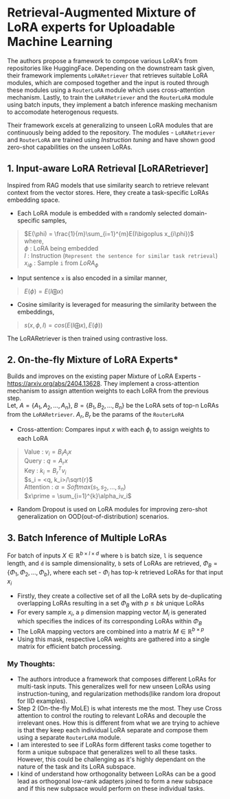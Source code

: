 Retrieval-Augmented Mixture of LoRA experts for Uploadable Machine Learning
===
The authors propose a framework to compose various LoRA's from repositories like HuggingFace. Depending on the downstream task given, their framework implements `LoRARetriever` that retrieves suitable LoRA modules, which are composed together and the input is routed through these modules using a `RouterLoRA` module which uses cross-attention mechanism. Lastly, to train the `LoRARetriever` and the `RouterLoRA` module using batch inputs, they implement a batch inference masking mechanism to accomodate heterogenous requests.

Their framework excels at generalizing to unseen LoRA modules that are continuously being added to the repository. The modules - `LoRARetriever` and `RouterLoRA` are trained using *Instruction tuning* and have shown good zero-shot capabilities on the unseen LoRAs.

## 1. Input-aware LoRA Retrieval [LoRARetriever]
Inspired from RAG models that use similarity search to retrieve relevant context from the vector stores. Here, they create a task-specific LoRAs embedding space.
- Each LoRA module is embedded with `m` randomly selected domain-specific samples,
> $E(\phi) = \frac{1}{m}\sum_{i=1}^{m}E(I\bigoplus x_{i\phi})$ \
> where,\
> $\phi$ : LoRA being embedded \
> $I$ : Instruction (`Represent the sentence for similar task retrieval`) \
> $x_{i\phi}$ : Sample `i` from $LoRA_{\phi}$
- Input sentence `x` is also encoded in a similar manner,
> $E(\phi) = E(I\bigoplus x)$
- Cosine similarity is leveraged for measuring the similarity between the embeddings, 
> $s(x, \phi, I) = cos(E(I \bigoplus x), E(\phi))$

The LoRARetriever is then trained using contrastive loss.

## 2. On-the-fly Mixture of LoRA Experts\*
Builds and improves on the existing paper Mixture of LoRA Experts - https://arxiv.org/abs/2404.13628. They implement a cross-attention mechanism to assign attention weights to each LoRA from the previous step.\
Let, $A = \{A_1, A_2, \dots, A_n\}$, $B = \{B_1, B_2, \dots, B_n\}$ be the LoRA sets of top-n LoRAs from the `LoRARetriever`.
$A_r, B_r$ be the params of the `RouterLoRA`

- Cross-attention: Compares input $x$ with each $\phi_i$ to assign weights to each LoRA
> Value : $v_i = B_iA_ix$ \
> Query : $q = A_rx$ \
> Key : $k_i = B_r^Tv_i$ \
> $s_i = <q, k_i>/\sqrt{r}$ \
> Attention : $\alpha = Softmax(s_1, s_2, \dots, s_n)$ \
> $x\prime = \sum_{i=1}^{k}\alpha_iv_i$

- Random Dropout is used on LoRA modules for improving zero-shot generalization on OOD(out-of-distribution) scenarios.

## 3. Batch Inference of Multiple LoRAs
For batch of inputs $X\in \mathbb{R}^{b \times l \times d}$ where `b` is batch size, `l` is sequence length, and `d` is sample dimensionality, `b` sets of LoRAs are retrieved, $\Phi_B = \{\Phi_1, \Phi_2, \dots, \Phi_b\}$, where each set - $\Phi_i$ has top-k retrieved LoRAs for that input $x_i$
- Firstly, they create a collective set of all the LoRA sets by de-duplicating overlapping LoRAs resulting in a set $\Phi_B$ with $p \leq bk$ unique LoRAs
- For every sample $x_i$, a `p` dimension mapping vector $M_i$ is generated which specifies the indices of its corresponding LoRAs within $\Phi_B$
- The LoRA mapping vectors are combined into a matrix $M\in \mathbb{R}^{b\times p}$
- Using this mask, respective LoRA weights are gathered into a single matrix for efficient batch processing.


### My Thoughts:
- The authors introduce a framework that composes different LoRAs for multi-task inputs. This generalizes well for new unseen LoRAs using instruction-tuning, and regularization methods(like random lora dropout for IID examples).
- Step 2 (On-the-fly MoLE) is what interests me the most. They use Cross attention to control the routing to relevant LoRAs and decouple the irrelevant ones. How this is different from what we are trying to achieve is that they keep each individual LoRA separate and compose them using a separate `RouterLoRA` module. 
- I am interested to see if LoRAs form different tasks come together to form a unique subspace that generalizes well to all these tasks. However, this could be challenging as it's highly dependant on the nature of the task and its LoRA subspace. 
- I kind of understand how orthogonality between LoRAs can be a good lead as orthogonal low-rank adapters joined to form a new subspace and if this new subpsace would perform on these individual tasks.